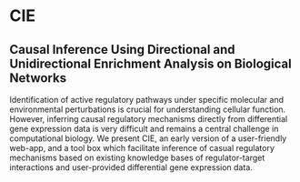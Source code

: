 # CIE
## Causal Inference Using Directional and Unidirectional Enrichment Analysis on Biological Networks

Identification of active regulatory pathways under specific molecular and environmental perturbations is crucial for understanding cellular function. However, inferring causal regulatory mechanisms directly from differential gene expression data is very difficult and remains a central challenge in computational biology.  We present CIE, an early version of a user-friendly web-app, and a tool box which facilitate inference of casual regulatory mechanisms based on existing knowledge bases of regulator-target interactions and user-provided differential gene expression data.  
